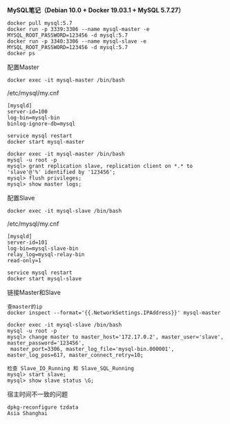 **MySQL笔记（Debian 10.0 + Docker 19.03.1 + MySQL 5.7.27）**
```
docker pull mysql:5.7
docker run -p 3339:3306 --name mysql-master -e MYSQL_ROOT_PASSWORD=123456 -d mysql:5.7
docker run -p 3340:3306 --name mysql-slave -e MYSQL_ROOT_PASSWORD=123456 -d mysql:5.7
docker ps
```
配置Master
```
docker exec -it mysql-master /bin/bash
```
/etc/mysql/my.cnf
```
[mysqld]
server-id=100
log-bin=mysql-bin
binlog-ignore-db=mysql
```
```
service mysql restart
docker start mysql-master

docker exec -it mysql-master /bin/bash
mysql -u root -p
mysql> grant replication slave, replication client on *.* to 'slave'@'%' identified by '123456';
mysql> flush privileges;
mysql> show master logs;
```
配置Slave
```
docker exec -it mysql-slave /bin/bash
```
/etc/mysql/my.cnf
```
[mysqld]
server-id=101
log-bin=mysql-slave-bin
relay_log=mysql-relay-bin
read-only=1
```
```
service mysql restart
docker start mysql-slave
```
链接Master和Slave
```
查master的ip
docker inspect --format='{{.NetworkSettings.IPAddress}}' mysql-master
```
```
docker exec -it mysql-slave /bin/bash
mysql -u root -p
mysql> change master to master_host='172.17.0.2', master_user='slave', master_password='123456',
 master_port=3306, master_log_file='mysql-bin.000001', master_log_pos=617, master_connect_retry=10;

检查 Slave_IO_Running 和 Slave_SQL_Running
mysql> start slave;
mysql> show slave status \G;
```
宿主时间不一致的问题
```
dpkg-reconfigure tzdata
Asia Shanghai
```
